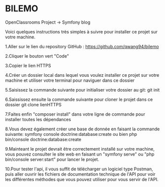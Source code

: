 # BILEMO
OpenClassrooms Project -> Symfony blog

Voici quelques instructions très simples à suivre pour installer ce projet sur votre machine.

1.Aller sur le lien du repository GitHub :
https://github.com/qwang94/bilemo

2.Cliquer le bouton vert "Code"

3.Copier le lien HTTPS

4.Créer un dossier local dans lequel vous voulez installer ce projet sur votre machine et utiliser votre terminal pour naviguer dans ce dossier 

5.Saisissez la commande suivante pour initialiser votre dossier au git:
git init

6.Saississez ensuite la commande suivante pour cloner le projet dans ce dossier
git clone lienHTTPS

7.Faites enfin "composer install" dans votre ligne de commande pour installer toutes les dépendances

8.Vous devez également créer une base de donnée en faisant la commande suivante:
symfony console doctrine:database:create
ou bien 
php bin/console doctrine:database:create

9.Mainteant le projet devrait être correctement installé sur votre machine, vous pouvez consulter le site web en faisant un "symfony serve" ou "php bin/console server:start" pour lancer le projet.

10.Pour tester l'api, il vous suffit de télécharger un logiciel type Postman, puis aller ouvrir les fichiers de documentation technique de l'API pour voir les différentes méthodes que vous pouvez utiliser pour vous servir de l'API.

